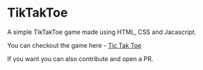 # TikTakToe

A simple TikTakToe game made using HTML, CSS and Jacascript.

You can checkout the game here - [Tic Tak Toe](https://tic-tak-toe-gamma.vercel.app/)

If you want you can also contribute and open a PR.

